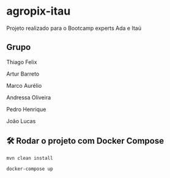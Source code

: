 # agropix-itau
<p>Projeto realizado para o Bootcamp experts Ada e Itaú</p>

## Grupo

<p>Thiago Felix</p>
<p>Artur Barreto</p>
<p>Marco Aurélio</p>
<p>Andressa Oliveira</p>
<p>Pedro Henrique</p>
<p>João Lucas</p>

## 🛠️ Rodar o projeto com Docker Compose

```
mvn clean install
```

```
docker-compose up
```
